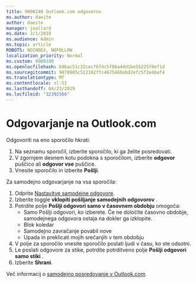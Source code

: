 ```yaml
---
title: 9000240 Outlook.com odgovorov
ms.author: daeite
author: daeite
manager: joallard
ms.date: 3/1/2019
ms.audience: Admin
ms.topic: article
ROBOTS: NOINDEX, NOFOLLOW
localization_priority: Normal
ms.custom: 9000240
ms.openlocfilehash: b9bac51c32cecf6f4c5f86a4dd1be55225f8ef1d
ms.sourcegitcommit: 9d78905c512192ffc4675468abd2efc5f2e4baf4
ms.translationtype: MT
ms.contentlocale: sl-SI
ms.lasthandoff: 04/23/2019
ms.locfileid: "32392566"
---
```

# <a name="replying-in-outlookcom"></a>Odgovarjanje na Outlook.com

Odgovoriti na eno sporočilo hkrati:

1. Na seznamu sporočil, izberite sporočilo, ki ga želite posredovati.
2. V zgornjem desnem kotu podokna s sporočilom, izberite **odgovor** puščico ali **odgovor vse** puščice.
3. Vnesite sporočilo in izberite **Pošlji**.

Za samodejno odgovarjanje na vsa sporočila:

1. Odprite [Nastavitve samodejne odgovore](https://outlook.live.com/mail/options/mail/automaticReplies/automaticRepliesOption).
2. Izberite toggle **vklopiti pošiljanje samodejnih odgovorov** .
3. Potrdite polje **Pošlji odgovori samo v časovnem obdobju** omogoča:
    - Samo Pošlji odgovori, ko izberete. Če ne določite časovno obdobje, samodejnega odgovora ostaja na dokler ga izklopite.
    - Blok koledar
    - Samodejno zavračanje povabil nove
    - Upada in preklicati mojih srečanjih v tem obdobju
4. V polje za sporočilo vnesite sporočilo poslati ljudi v času, ko ste odsotni.
5. Le poslati odgovore za stike, potrdite potrditveno polje **Pošlji odgovori samo stiki** .
6. Izberite **Shrani**.

Več informacij o [samodejno posredovanje v Outlook.com](https://support.office.com/article/14614626-9855-48dc-a986-dec81d07b1a0).